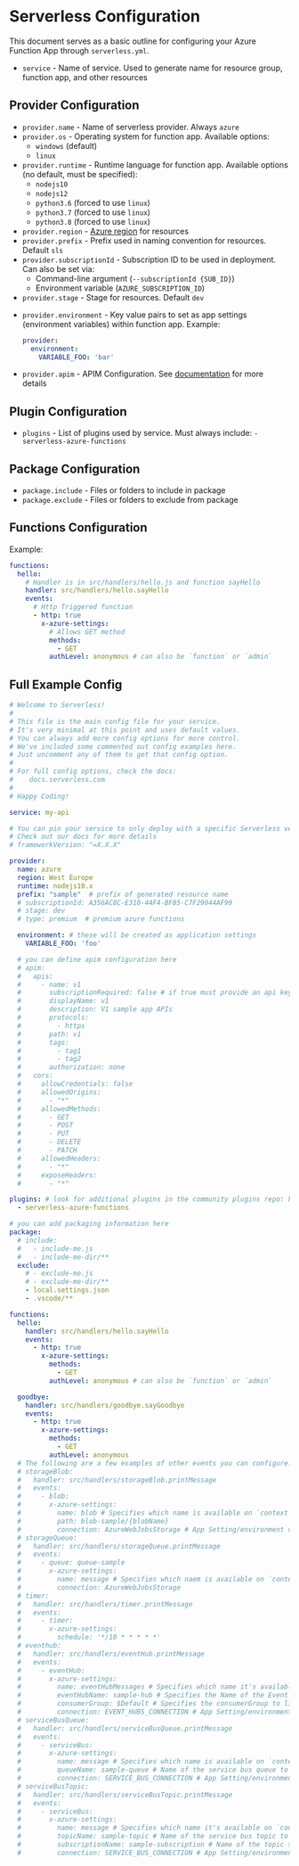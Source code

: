 # Serverless Configuration

This document serves as a basic outline for configuring your Azure Function App through `serverless.yml`.

- `service` - Name of service. Used to generate name for resource group, function app, and other resources

## Provider Configuration

- `provider.name` - Name of serverless provider. Always `azure`
- `provider.os` - Operating system for function app. Available options:
    - `windows` (default)
    - `linux`
- `provider.runtime` - Runtime language for function app. Available options (no default, must be specified):
    - `nodejs10`
    - `nodejs12`
    - `python3.6` (forced to use `linux`)
    - `python3.7` (forced to use `linux`)
    - `python3.8` (forced to use `linux`)
- `provider.region` - [Azure region](https://azure.microsoft.com/en-us/global-infrastructure/regions/) for resources
- `provider.prefix` - Prefix used in naming convention for resources. Default `sls`
- `provider.subscriptionId` - Subscription ID to be used in deployment. Can also be set via:
   - Command-line argument (`--subscriptionId {SUB_ID}`)
   - Environment variable (`AZURE_SUBSCRIPTION_ID`)
- `provider.stage` - Stage for resources. Default `dev`
 <!-- TODO - provider.type -->
- `provider.environment` - Key value pairs to set as app settings (environment variables) within function app. Example:
    ```yaml
    provider:
      environment:
        VARIABLE_FOO: 'bar'
    ```
- `provider.apim` - APIM Configuration. See [documentation](../docs/examples/apim.md) for more details 

## Plugin Configuration

- `plugins` - List of plugins used by service. Must always include:
    `- serverless-azure-functions`

## Package Configuration

- `package.include` - Files or folders to include in package
- `package.exclude` - Files or folders to exclude from package

## Functions Configuration

Example:

```yaml
functions:
  hello:
    # Handler is in src/handlers/hello.js and function sayHello
    handler: src/handlers/hello.sayHello
    events:
      # Http Triggered function
      - http: true
        x-azure-settings:
          # Allows GET method
          methods:
            - GET
          authLevel: anonymous # can also be `function` or `admin`
```

## Full Example Config

```yaml
# Welcome to Serverless!
#
# This file is the main config file for your service.
# It's very minimal at this point and uses default values.
# You can always add more config options for more control.
# We've included some commented out config examples here.
# Just uncomment any of them to get that config option.
#
# For full config options, check the docs:
#    docs.serverless.com
#
# Happy Coding!

service: my-api

# You can pin your service to only deploy with a specific Serverless version
# Check out our docs for more details
# frameworkVersion: "=X.X.X"

provider:
  name: azure
  region: West Europe
  runtime: nodejs10.x
  prefix: "sample"  # prefix of generated resource name
  # subscriptionId: A356AC8C-E310-44F4-BF85-C7F29044AF99
  # stage: dev
  # type: premium  # premium azure functions

  environment: # these will be created as application settings
    VARIABLE_FOO: 'foo'

  # you can define apim configuration here
  # apim:
  #   apis:
  #     - name: v1
  #       subscriptionRequired: false # if true must provide an api key
  #       displayName: v1
  #       description: V1 sample app APIs
  #       protocols:
  #         - https
  #       path: v1
  #       tags:
  #         - tag1
  #         - tag2
  #       authorization: none
  #   cors:
  #     allowCredentials: false
  #     allowedOrigins:
  #       - "*"
  #     allowedMethods:
  #       - GET
  #       - POST
  #       - PUT
  #       - DELETE
  #       - PATCH
  #     allowedHeaders:
  #       - "*"
  #     exposeHeaders:
  #       - "*"

plugins: # look for additional plugins in the community plugins repo: https://github.com/serverless/plugins
  - serverless-azure-functions

# you can add packaging information here
package:
  # include:
  #   - include-me.js
  #   - include-me-dir/**
  exclude:
    # - exclude-me.js
    # - exclude-me-dir/**
    - local.settings.json
    - .vscode/**

functions:
  hello:
    handler: src/handlers/hello.sayHello
    events:
      - http: true
        x-azure-settings:
          methods:
            - GET
          authLevel: anonymous # can also be `function` or `admin`

  goodbye:
    handler: src/handlers/goodbye.sayGoodbye
    events:
      - http: true
        x-azure-settings:
          methods:
            - GET
          authLevel: anonymous
  # The following are a few examples of other events you can configure:
  # storageBlob:
  #   handler: src/handlers/storageBlob.printMessage
  #   events:
  #     - blob:
  #       x-azure-settings:
  #         name: blob # Specifies which name is available on `context`
  #         path: blob-sample/{blobName}
  #         connection: AzureWebJobsStorage # App Setting/environment variable which contains Storage Account Connection String
  # storageQueue:
  #   handler: src/handlers/storageQueue.printMessage
  #   events:
  #     - queue: queue-sample
  #       x-azure-settings:
  #         name: message # Specifies which naem is available on `context`
  #         connection: AzureWebJobsStorage
  # timer:
  #   handler: src/handlers/timer.printMessage
  #   events:
  #     - timer:
  #       x-azure-settings:
  #         schedule: '*/10 * * * * *'
  # eventhub:
  #   handler: src/handlers/eventHub.printMessage
  #   events:
  #     - eventHub:
  #       x-azure-settings:
  #         name: eventHubMessages # Specifies which name it's available on `context`
  #         eventHubName: sample-hub # Specifies the Name of the Event Hub
  #         consumerGroup: $Default # Specifies the consumerGroup to listen with
  #         connection: EVENT_HUBS_CONNECTION # App Setting/environment variable which contains Event Hubs Namespace Connection String
  # serviceBusQueue:
  #   handler: src/handlers/serviceBusQueue.printMessage
  #   events:
  #     - serviceBus:
  #       x-azure-settings:
  #         name: message # Specifies which name is available on `context`
  #         queueName: sample-queue # Name of the service bus queue to consume
  #         connection: SERVICE_BUS_CONNECTION # App Setting/environment variable variable which contains Service Bus Namespace Connection String
  # serviceBusTopic:
  #   handler: src/handlers/serviceBusTopic.printMessage
  #   events:
  #     - serviceBus:
  #       x-azure-settings:
  #         name: message # Specifies which name it's available on `context`
  #         topicName: sample-topic # Name of the service bus topic to consume
  #         subscriptionName: sample-subscription # Name of the topic subscription to retrieve from
  #         connection: SERVICE_BUS_CONNECTION # App Setting/environment variable variable which contains Service Bus Namespace Connection String

```